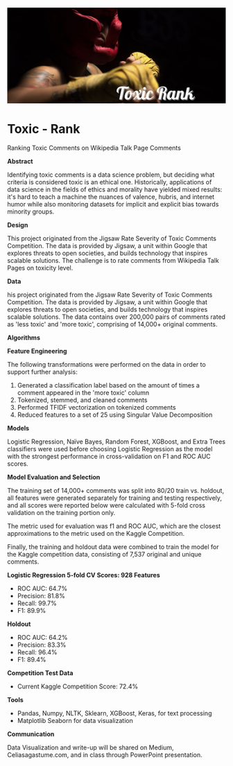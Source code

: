 ![Header](https://github.com/CeliaSagas/Toxic-Rank/blob/7025a22bbf370fe1d986bbfcab512d8c84b5ce49/img/Toxic%20Rank.jpg)




# Toxic - Rank
Ranking Toxic Comments on Wikipedia Talk Page Comments

**Abstract**

Identifying toxic comments is a data science problem, but deciding what criteria is considered toxic is an ethical one. Historically, applications of data science in the fields of ethics and morality have yielded mixed results: it's hard to teach a machine the nuances of valence, hubris, and internet humor while also monitoring datasets for implicit and explicit bias towards minority groups.

**Design**

This project originated from the Jigsaw Rate Severity of Toxic Comments Competition. The data is provided by Jigsaw, a unit within Google that explores threats to open societies, and builds technology that inspires scalable solutions. The challenge is to rate comments from Wikipedia Talk Pages on toxicity level.


**Data**

his project originated from the Jigsaw Rate Severity of Toxic Comments Competition. The data is provided by Jigsaw, a unit within Google that explores threats to open societies, and builds technology that inspires scalable solutions. The data contains over 200,000 pairs of comments rated as 'less toxic' and 'more toxic', comprising of 14,000+ original comments.

**Algorithms**

**Feature Engineering**

The following transformations were performed on the data in order to support further analysis:

  1.	Generated a classification label based on the amount of times a comment appeared in the 'more toxic' column
  2.	Tokenized, stemmed, and cleaned comments
  3.	Performed TFIDF vectorization on tokenized comments
  4.	Reduced features to a set of 25 using Singular Value Decomposition




**Models**

Logistic Regression, Naïve Bayes, Random Forest, XGBoost, and Extra Trees classifiers were used before choosing Logistic Regression as the model with the strongest performance in cross-validation on F1 and ROC AUC scores.

**Model Evaluation and Selection**

The training set of 14,000+ comments was split into 80/20 train vs. holdout, all features were generated separately for training and testing respectively, and all scores were reported below were calculated with 5-fold cross validation on the training portion only.

The metric used for evaluation was f1 and ROC AUC, which are the closest approximations to the metric used on the Kaggle Competition.

Finally, the training and holdout data were combined to train the model for the Kaggle competition data, consisting of 7,537 original and unique comments.

**Logistic Regression 5-fold CV Scores: 928 Features**

  -	ROC AUC: 64.7%
  -	Precision: 81.8%
  -	Recall: 99.7%
  -	F1: 89.9%

**Holdout**

  -	ROC AUC: 64.2%
  -	Precision: 83.3%
  -	Recall: 96.4%
  -	F1: 89.4%

**Competition Test Data**

  -	Current Kaggle Competition Score: 72.4%


**Tools**

  -	Pandas, Numpy, NLTK, Sklearn, XGBoost, Keras, for text processing
  -	Matplotlib Seaborn for data visualization


**Communication**

Data Visualization and write-up will be shared on Medium, Celiasagastume.com, and in class through PowerPoint presentation.
